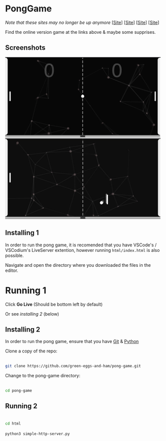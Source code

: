 # PongGame

*Note that these sites may no longer be up anymore*
[[Site](http://pongg.gq)]
[[Site](http://pongg.ga)]
[[Site](http://pongg.tk)]
[[Site](http://pongg.gq)]

Find the online version game at the links above & maybe some supprises.

## Screenshots

<img src="/images/pong-start.jpeg" alt="Cover" width="500"/> <img src="/images/pong-playing.jpeg" alt="Playing" width="500"/>


## Installing 1

In order to run the pong game, it is recomended that you have VSCode's / VSCodium's LiveServer extention, however running `html/index.html` is also possible.

Navigate and open the directory where you downloaded the files in the editor.

# Running 1

Click **Go Live**  (Should be bottom left by default)

Or see *installing 2* (below)


## Installing 2

In order to run the pong game, ensure that you have [Git](https://git-scm.com/downloads) & [Python](https://www.python.org/downloads)

Clone a copy of the repo:

```bash

git clone https://github.com/green-eggs-and-ham/pong-game.git

```

Change to the pong-game directory:

```bash

cd pong-game

```

## Running 2

```bash

cd html

python3 simple-http-server.py

```
